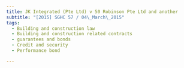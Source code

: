 ```yaml
---
title: JK Integrated (Pte Ltd) v 50 Robinson Pte Ltd and another 
subtitle: "[2015] SGHC 57 / 04\_March\_2015"
tags:
  - Building and construction law
  - Building and construction related contracts
  - guarantees and bonds
  - Credit and security
  - Performance bond

---
```


